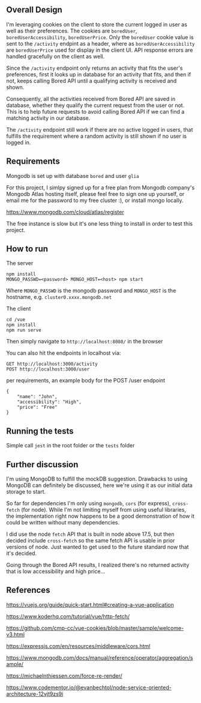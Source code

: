 ## Overall Design
I'm leveraging cookies on the client to store the current logged in user as well as their preferences.  The cookies are `boredUser`, `boredUserAccessibility`, `boredUserPrice`.  Only the `boredUser` cookie value is sent to the `/activity` endpint as a header, where as `boredUserAccessibility` are `boredUserPrice` used for display in the client UI.  API response errors are handled gracefully on the client as well.

Since the `/activity` endpoint only returns an activity that fits the user's preferences, first it looks up in database for an activity that fits, and then if not, keeps calling Bored API until a qualifying activity is received and shown.

Consequently, all the activities received from Bored API are saved in database, whether they qualify the current request from the user or not.  This is to help future requests to avoid calling Bored API if we can find a matching activity in our database.

The `/activity` endpoint still work if there are no active logged in users, that fulfills the requirement where a random activity is still shown if no user is logged in.


## Requirements
Mongodb is set up with database `bored` and user `glia`

For this project, I simlpy signed up for a free plan from Mongodb company's Mongodb Atlas hosting itself, please feel free to sign one up yourself, or email me for the password to my free cluster :), or install mongo locally.

https://www.mongodb.com/cloud/atlas/register

The free instance is slow but it's one less thing to install in order to test this project.



## How to run

The server

```
npm install
MONGO_PASSWD=<password> MONGO_HOST=<host> npm start
```
Where `MONGO_PASSWD` is the mongodb password and `MONGO_HOST` is the hostname, e.g. `cluster0.xxxx.mongodb.net`


The client

```
cd /vue
npm install
npm run serve
```

Then simply navigate to `http://localhost:8080/` in the browser


You can also hit the endpoints in localhost via:

```
GET http://localhost:3000/activity
POST http://localhost:3000/user
```

per requirements, an example body for the POST /user endpoint

```
{
	"name": "John",
	"accessibility": "High",
	"price": "Free"
}
```


## Running the tests

Simple call `jest` in the root folder or the `tests` folder


## Further discussion

I'm using MongoDB to fulfill the mockDB suggestion.  Drawbacks to using MongoDB can definitely be discussed, here we're using it as our initial data storage to start.

So far for dependencies I'm only using `mongodb`, `cors` (for express), `cross-fetch` (for node). While I'm not limiting myself from using useful libraries, the implementation right now happens to be a good demonstration of how it could be written without many dependencies.

I did use the node `fetch` API that is built in node above 17.5, but then decided include `cross-fetch` so the same fetch API is usable in prior versions of node. Just wanted to get used to the future standard now that it's decided.


Going through the Bored API results, I realized there's no returned activity that is low accessibility and high price...


## References

https://vuejs.org/guide/quick-start.html#creating-a-vue-application

https://www.koderhq.com/tutorial/vue/http-fetch/

https://github.com/cmp-cc/vue-cookies/blob/master/sample/welcome-v3.html

https://expressjs.com/en/resources/middleware/cors.html

https://www.mongodb.com/docs/manual/reference/operator/aggregation/sample/

https://michaelnthiessen.com/force-re-render/

https://www.codementor.io/@evanbechtol/node-service-oriented-architecture-12vjt9zs9i
